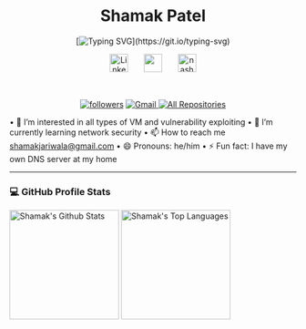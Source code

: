 <div align="center">


<h1> Shamak Patel </h1>

  [![Typing SVG](https://readme-typing-svg.demolab.com?font=Fira+Code&pause=1000&color=3AF738&center=true&random=false&width=435&height=57&lines=Cybersecurity%2FSoftwere-Dev+Student.;3%2B+Years+Of+Coding+Experience.;Cyber+security+Analyst.)](https://git.io/typing-svg)
</div>


<p align="center">
  <a href="https://www.linkedin.com/in/shamak-patel-aa57b1262//"><img width="32px" alt="LinkedIn" title="LinkedIn" src="https://i.imgur.com/yRpa1dQ.png"/></a>
  &#8287;&#8287;&#8287;&#8287;&#8287;
  <a href="https://discord.com/users/940038834475925544" alt="Discord" title="Dev Pro Tips Discord Server"><img width="32px" src="https://i.imgur.com/OViZO8J.png"/></a>
  &#8287;&#8287;&#8287;&#8287;&#8287;
  <a href="https://shamak.vercel.app"><img width="32px" alt="nashrapov.com" title="DenverCoder1 Dev.to" src="https://i.imgur.com/mVm29vK.png"></a>

</p>

<br/>

<p align="center">
 <a  href="https://github.com/shamak10?tab=followers">
    <img alt="followers" title="Follow me on Github" src="https://custom-icon-badges.demolab.com/github/followers/patel5d2?color=236ad3&labelColor=1155ba&style=for-the-badge&logo=person-add&label=Follow&logoColor=white"/></a>
 
<a href="mailto:shamakjariwala@gmail.com">
  <img src="https://img.shields.io/badge/Gmail-D14836?style=for-the-badge&logo=gmail&logoColor=white" alt="Gmail">
</a>
<a href="https://github.com/shamak10?tab=repositories"><img alt="All Repositories" title="All Repositories" src="https://custom-icon-badges.demolab.com/badge/-All%20Of%20My%20Repos-640465?style=for-the-badge&logoColor=white&logo=repo"/></a>

</p>

•⁠  ⁠👀 I’m interested in all types of VM and vulnerability exploiting
•⁠  ⁠🌱 I’m currently learning network security
•⁠  ⁠📫 How to reach me shamakjariwala@gmail.com
•⁠  ⁠😄 Pronouns: he/him
•⁠  ⁠⚡ Fun fact: I have my own DNS server at my home 



---

<h3>💻 GitHub Profile Stats</h3>

  <!-- https://github.com/anuraghazra/github-readme-stats -->

  <a href="https://github.com/anuraghazra/github-readme-stats"><img alt="Shamak's Github Stats" src="https://denvercoder1-github-readme-stats.vercel.app/api/?username=patel5d2&show_icons=true&include_all_commits=true&count_private=true&theme=react&hide_border=true&bg_color=1F222E&title_color=F85D7F&icon_color=F8D866" height="192px"/></a>
  <a href="https://github.com/anuraghazra/github-readme-stats"><img alt="Shamak's Top Languages" src="https://denvercoder1-github-readme-stats.vercel.app/api/top-langs/?username=patel5d2&langs_count=8&layout=compact&theme=react&hide_border=true&bg_color=1F222E&title_color=F85D7F&icon_color=F8D866&hide=Jupyter%20Notebook,Roff" height="192px"/></a>
  <br/>
<!---
shamak10/shamak10 is a ✨ special ✨ repository because its ⁠ README.md ⁠ (this file) appears on your GitHub profile.
You can click the Preview link to take a look at your changes.
--->
